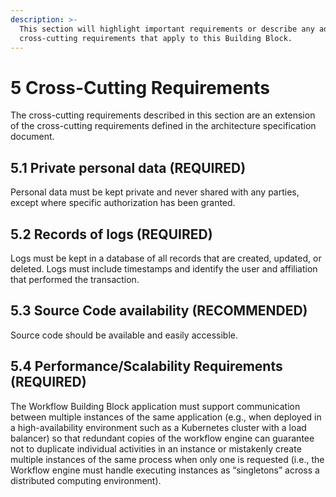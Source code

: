 ```yaml
---
description: >-
  This section will highlight important requirements or describe any additional
  cross-cutting requirements that apply to this Building Block.
---
```


# 5 Cross-Cutting Requirements

The cross-cutting requirements described in this section are an extension of the cross-cutting requirements defined in the architecture specification document.&#x20;

## 5.1  Private personal data (REQUIRED)

Personal data must be kept private and never shared with any parties, except where specific authorization has been granted.

## 5.2  Records of logs (REQUIRED)

Logs must be kept in a database of all records that are created, updated, or deleted. Logs must include timestamps and identify the user and affiliation that performed the transaction.

## 5.3  Source Code availability (RECOMMENDED)

Source code should be available and easily accessible.

## 5.4 Performance/Scalability Requirements (REQUIRED)

The Workflow Building Block application must support communication between multiple instances of the same application (e.g., when deployed in a high-availability environment such as a Kubernetes cluster with a load balancer) so that redundant copies of the workflow engine can guarantee not to duplicate individual activities in an instance or mistakenly create multiple instances of the same process when only one is requested (i.e., the Workflow engine must handle executing instances as “singletons” across a distributed computing environment).
